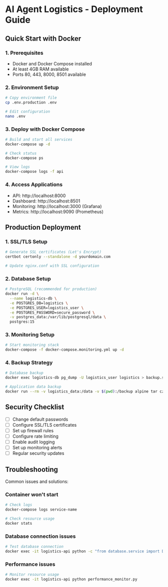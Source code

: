 # AI Agent Logistics - Deployment Guide

## Quick Start with Docker

### 1. Prerequisites
- Docker and Docker Compose installed
- At least 4GB RAM available
- Ports 80, 443, 8000, 8501 available

### 2. Environment Setup
```bash
# Copy environment file
cp .env.production .env

# Edit configuration
nano .env
```

### 3. Deploy with Docker Compose
```bash
# Build and start all services
docker-compose up -d

# Check status
docker-compose ps

# View logs
docker-compose logs -f api
```

### 4. Access Applications
- API: http://localhost:8000
- Dashboard: http://localhost:8501
- Monitoring: http://localhost:3000 (Grafana)
- Metrics: http://localhost:9090 (Prometheus)

## Production Deployment

### 1. SSL/TLS Setup
```bash
# Generate SSL certificates (Let's Encrypt)
certbot certonly --standalone -d yourdomain.com

# Update nginx.conf with SSL configuration
```

### 2. Database Setup
```bash
# PostgreSQL (recommended for production)
docker run -d \
  --name logistics-db \
  -e POSTGRES_DB=logistics \
  -e POSTGRES_USER=logistics_user \
  -e POSTGRES_PASSWORD=secure_password \
  -v postgres_data:/var/lib/postgresql/data \
  postgres:15
```

### 3. Monitoring Setup
```bash
# Start monitoring stack
docker-compose -f docker-compose.monitoring.yml up -d
```

### 4. Backup Strategy
```bash
# Database backup
docker exec logistics-db pg_dump -U logistics_user logistics > backup.sql

# Application data backup
docker run --rm -v logistics_data:/data -v $(pwd):/backup alpine tar czf /backup/data-backup.tar.gz /data
```

## Security Checklist
- [ ] Change default passwords
- [ ] Configure SSL/TLS certificates
- [ ] Set up firewall rules
- [ ] Configure rate limiting
- [ ] Enable audit logging
- [ ] Set up monitoring alerts
- [ ] Regular security updates

## Troubleshooting
Common issues and solutions:

### Container won't start
```bash
# Check logs
docker-compose logs service-name

# Check resource usage
docker stats
```

### Database connection issues
```bash
# Test database connection
docker exec -it logistics-api python -c "from database.service import DatabaseService; print('DB OK')"
```

### Performance issues
```bash
# Monitor resource usage
docker exec -it logistics-api python performance_monitor.py
```
